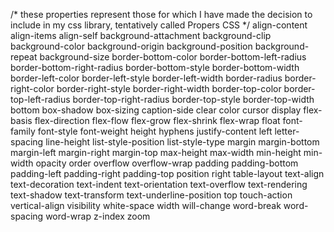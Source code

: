 /* these properties represent those for which I have made the decision to include in my css library, tentatively called Propers CSS */
align-content
align-items
align-self
background-attachment
background-clip
background-color
background-origin
background-position
background-repeat
background-size
border-bottom-color
border-bottom-left-radius
border-bottom-right-radius
border-bottom-style
border-bottom-width
border-left-color
border-left-style
border-left-width
border-radius
border-right-color
border-right-style
border-right-width
border-top-color
border-top-left-radius
border-top-right-radius
border-top-style
border-top-width
bottom
box-shadow
box-sizing
caption-side
clear
color
cursor
display
flex-basis
flex-direction
flex-flow
flex-grow
flex-shrink
flex-wrap
float
font-family
font-style
font-weight
height
hyphens
justify-content
left
letter-spacing
line-height
list-style-position
list-style-type
margin
margin-bottom
margin-left
margin-right
margin-top
max-height
max-width
min-height
min-width
opacity
order
overflow
overflow-wrap
padding
padding-bottom
padding-left
padding-right
padding-top
position
right
table-layout
text-align
text-decoration
text-indent
text-orientation
text-overflow
text-rendering
text-shadow
text-transform
text-underline-position
top
touch-action
vertical-align
visibility
white-space
width
will-change
word-break
word-spacing
word-wrap
z-index
zoom
